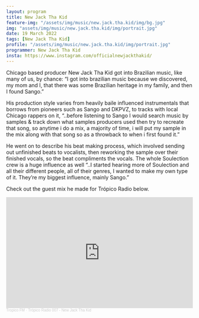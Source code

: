 ```yaml
---
layout: program
title: New Jack Tha Kid
feature-img: "/assets/img/music/new.jack.tha.kid/img/bg.jpg"
img: "assets/img/music/new.jack.tha.kid/img/portrait.jpg"
date: 19 March 2022
tags: [New Jack Tha Kid]
profile: "/assets/img/music/new.jack.tha.kid/img/portrait.jpg"
programmer: New Jack Tha Kid
insta: https://www.instagram.com/officialnewjackthakid/
---
```


Chicago based producer New Jack Tha Kid got into Brazilian music, like many of us, by chance: “I got into brazilian music because we discovered, my mom and I, that there was some Brazilian heritage in my family, and then I found Sango.”

His production style varies from heavily baile influenced instrumentals that borrows from pioneers such as Sango and DKPVZ, to tracks with local Chicago rappers on it, “..before listening to Sango I would search music by samples & track down what samples producers used then try to recreate that song, so anytime i do a mix, a majority of time, i will put my sample in the mix along with that song so as a throwback to when i first found it.”

He went on to describe his beat making process, which involved sending out unfinished beats to vocalists, then reworking the sample over their finished vocals, so the beat compliments the vocals. The whole Soulection crew is a huge influence as well “..I started hearing more of Soulection and all their different people, all of their genres, I wanted to make my own type of it. They’re my biggest influence, mainly Sango.”

Check out the guest mix he made for Trópico Radio below.

<iframe width="100%" height="300" scrolling="no" frameborder="no" allow="autoplay" src="https://w.soundcloud.com/player/?url=https%3A//api.soundcloud.com/tracks/993768730&color=%23ff5500&auto_play=false&hide_related=false&show_comments=true&show_user=true&show_reposts=false&show_teaser=true&visual=true"></iframe><div style="font-size: 10px; color: #cccccc;line-break: anywhere;word-break: normal;overflow: hidden;white-space: nowrap;text-overflow: ellipsis; font-family: Interstate,Lucida Grande,Lucida Sans Unicode,Lucida Sans,Garuda,Verdana,Tahoma,sans-serif;font-weight: 100;"><a href="https://soundcloud.com/kyle-scheffler-458698114" title="Tropico FM" target="_blank" style="color: #cccccc; text-decoration: none;">Tropico FM</a> · <a href="https://soundcloud.com/kyle-scheffler-458698114/tropico-radio-007-new-jack-tha-kid" title="Trópico Radio 007 - New Jack Tha Kid" target="_blank" style="color: #cccccc; text-decoration: none;">Trópico Radio 007 - New Jack Tha Kid</a></div>
